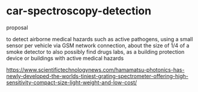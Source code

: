 # car-spectroscopy-detection

proposal

to detect airborne medical hazards such as active pathogens, using a small sensor per vehicle via GSM network connection,
about the size of 1/4 of a smoke detector to also possibly find drugs labs, as a building protection device or buildings with active medical hazards

https://www.scientifictechnologynews.com/hamamatsu-photonics-has-newly-developed-the-worlds-tiniest-grating-spectrometer-offering-high-sensitivity-compact-size-light-weight-and-low-cost/
